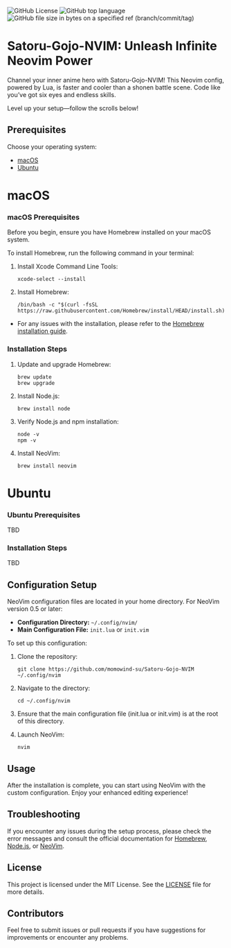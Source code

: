 ![GitHub License](https://img.shields.io/github/license/momowind-su/Satoru-Gojo-NVIM)
![GitHub top language](https://img.shields.io/github/languages/top/momowind-su/Satoru-Gojo-NVIM)
![GitHub file size in bytes on a specified ref (branch/commit/tag)](https://img.shields.io/github/size/momowind-su/Satoru-Gojo-NVIM/init.lua?label=init.lua)

# Satoru-Gojo-NVIM: Unleash Infinite Neovim Power

Channel your inner anime hero with Satoru-Gojo-NVIM! This Neovim config, powered by Lua, is faster and cooler than a shonen battle scene. Code like you’ve got six eyes and endless skills.

Level up your setup—follow the scrolls below!

## Prerequisites

Choose your operating system:

- [macOS](#macos)
- [Ubuntu](#ubuntu)

# macOS

### macOS Prerequisites

Before you begin, ensure you have Homebrew installed on your macOS system.

To install Homebrew, run the following command in your terminal:

1. Install Xcode Command Line Tools:
    ```
    xcode-select --install
    ```

2. Install Homebrew:
    ```
    /bin/bash -c "$(curl -fsSL https://raw.githubusercontent.com/Homebrew/install/HEAD/install.sh)"
    ```

* For any issues with the installation, please refer to the [Homebrew installation guide](https://docs.brew.sh/Installation).

### Installation Steps

1. Update and upgrade Homebrew:
   ```
   brew update
   brew upgrade
   ```

2. Install Node.js:
   ```
   brew install node
   ```

3. Verify Node.js and npm installation:
   ```
   node -v
   npm -v
   ```

4. Install NeoVim:
   ```
   brew install neovim
   ```

# Ubuntu

### Ubuntu Prerequisites

TBD

### Installation Steps

TBD

## Configuration Setup

NeoVim configuration files are located in your home directory. For NeoVim version 0.5 or later:

* **Configuration Directory:** `~/.config/nvim/`
* **Main Configuration File:** `init.lua` or `init.vim`

To set up this configuration:

1. Clone the repository:
   ```
   git clone https://github.com/momowind-su/Satoru-Gojo-NVIM ~/.config/nvim
   ```

2. Navigate to the directory:
   ```
   cd ~/.config/nvim
   ```

3. Ensure that the main configuration file (init.lua or init.vim) is at the root of this directory.

4. Launch NeoVim:
   ```
   nvim
   ```

## Usage

After the installation is complete, you can start using NeoVim with the custom configuration. Enjoy your enhanced editing experience!

## Troubleshooting

If you encounter any issues during the setup process, please check the error messages and consult the official documentation for [Homebrew](https://docs.brew.sh/), [Node.js](https://nodejs.org/en/docs/), or [NeoVim](https://neovim.io/doc/).

## License

This project is licensed under the MIT License. See the [LICENSE](LICENSE) file for more details.

## Contributors

Feel free to submit issues or pull requests if you have suggestions for improvements or encounter any problems.

<!-- readme: collaborators,contributors -start -->
<!-- readme: collaborators,contributors -end -->